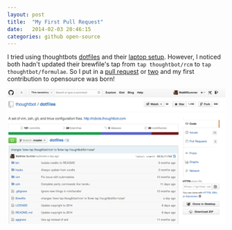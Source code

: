 ```yaml
---
layout: post
title:  "My First Pull Request"
date:   2014-02-03 20:46:15
categories: github open-source
---
```


I tried using thoughtbots [dotfiles][dotfiles] and their [laptop setup][laptop]. However, I noticed both hadn't updated their brewfile's tap from `tap thoughtbot/rcm` to `tap thoughtbot/formulae`. So I put in a [pull request][pull-dotfiles] or [two][pull-laptop] and my first contribution to opensource was born!

![alt text][first-merge]


[first-merge]:/img/first-merge.png
[dotfiles]: https://github.com/thoughtbot/dotfiles
[laptop]: https://github.com/thoughtbot/laptop
[pull-dotfiles]: https://github.com/thoughtbot/dotfiles/pull/222
[pull-laptop]: https://github.com/thoughtbot/laptop/pull/190
